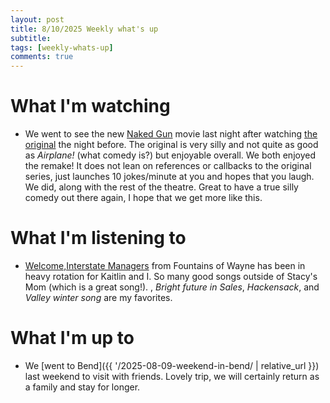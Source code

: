 ```yaml
---
layout: post
title: 8/10/2025 Weekly what's up
subtitle: 
tags: [weekly-whats-up]
comments: true
---
```


# What I'm watching
- We went to see the new [Naked Gun](https://www.imdb.com/title/tt3402138/) movie last night after watching [the original](https://www.imdb.com/video/vi3084976409/ ) the night before. The original is very silly and not quite as good as *Airplane!* (what comedy is?) but enjoyable overall. We both enjoyed the remake! It does not lean on references or callbacks to the original series, just launches 10 jokes/minute at you and hopes that you laugh. We did, along with the rest of the theatre. Great to have a true silly comedy out there again, I hope that we get more like this.

# What I'm listening to
- [Welcome,Interstate Managers](https://music.apple.com/us/album/welcome-interstate-managers/712721721) from Fountains of Wayne has been in heavy rotation for Kaitlin and I. So many good songs outside of Stacy's Mom (which is a great song!). , *Bright future in Sales*, *Hackensack*, and *Valley winter song* are my favorites.

# What I'm up to
- We [went to Bend]({{ '/2025-08-09-weekend-in-bend/ | relative_url }}) last weekend to visit with friends. Lovely trip, we will certainly return as a family and stay for longer.
